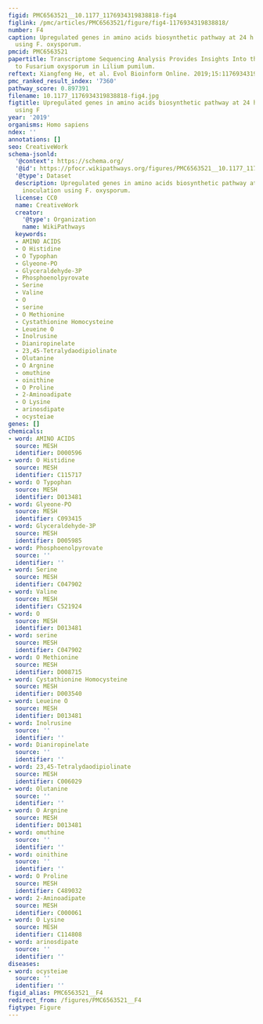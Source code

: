 ```yaml
---
figid: PMC6563521__10.1177_1176934319838818-fig4
figlink: /pmc/articles/PMC6563521/figure/fig4-1176934319838818/
number: F4
caption: Upregulated genes in amino acids biosynthetic pathway at 24 h after inoculation
  using F. oxysporum.
pmcid: PMC6563521
papertitle: Transcriptome Sequencing Analysis Provides Insights Into the Response
  to Fusarium oxysporum in Lilium pumilum.
reftext: Xiangfeng He, et al. Evol Bioinform Online. 2019;15:1176934319838818.
pmc_ranked_result_index: '7360'
pathway_score: 0.897391
filename: 10.1177_1176934319838818-fig4.jpg
figtitle: Upregulated genes in amino acids biosynthetic pathway at 24 h after inoculation
  using F
year: '2019'
organisms: Homo sapiens
ndex: ''
annotations: []
seo: CreativeWork
schema-jsonld:
  '@context': https://schema.org/
  '@id': https://pfocr.wikipathways.org/figures/PMC6563521__10.1177_1176934319838818-fig4.html
  '@type': Dataset
  description: Upregulated genes in amino acids biosynthetic pathway at 24 h after
    inoculation using F. oxysporum.
  license: CC0
  name: CreativeWork
  creator:
    '@type': Organization
    name: WikiPathways
  keywords:
  - AMINO ACIDS
  - O Histidine
  - O Typophan
  - Glyeone-PO
  - Glyceraldehyde-3P
  - Phosphoenolpyrovate
  - Serine
  - Valine
  - O
  - serine
  - O Methionine
  - Cystathionine Homocysteine
  - Leueine O
  - Inolrusine
  - Dianiropinelate
  - 23,45-Tetralydaodipiolinate
  - Olutanine
  - O Argnine
  - omuthine
  - oinithine
  - O Proline
  - 2-Aminoadipate
  - O Lysine
  - arinosdipate
  - ocysteiae
genes: []
chemicals:
- word: AMINO ACIDS
  source: MESH
  identifier: D000596
- word: O Histidine
  source: MESH
  identifier: C115717
- word: O Typophan
  source: MESH
  identifier: D013481
- word: Glyeone-PO
  source: MESH
  identifier: C093415
- word: Glyceraldehyde-3P
  source: MESH
  identifier: D005985
- word: Phosphoenolpyrovate
  source: ''
  identifier: ''
- word: Serine
  source: MESH
  identifier: C047902
- word: Valine
  source: MESH
  identifier: C521924
- word: O
  source: MESH
  identifier: D013481
- word: serine
  source: MESH
  identifier: C047902
- word: O Methionine
  source: MESH
  identifier: D008715
- word: Cystathionine Homocysteine
  source: MESH
  identifier: D003540
- word: Leueine O
  source: MESH
  identifier: D013481
- word: Inolrusine
  source: ''
  identifier: ''
- word: Dianiropinelate
  source: ''
  identifier: ''
- word: 23,45-Tetralydaodipiolinate
  source: MESH
  identifier: C006029
- word: Olutanine
  source: ''
  identifier: ''
- word: O Argnine
  source: MESH
  identifier: D013481
- word: omuthine
  source: ''
  identifier: ''
- word: oinithine
  source: ''
  identifier: ''
- word: O Proline
  source: MESH
  identifier: C489032
- word: 2-Aminoadipate
  source: MESH
  identifier: C000061
- word: O Lysine
  source: MESH
  identifier: C114808
- word: arinosdipate
  source: ''
  identifier: ''
diseases:
- word: ocysteiae
  source: ''
  identifier: ''
figid_alias: PMC6563521__F4
redirect_from: /figures/PMC6563521__F4
figtype: Figure
---
```

